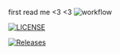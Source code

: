 first read me <3
<3
![workflow](https://github.com/maricix-18/sem/actions/workflows/main.yml/badge.svg)

[![LICENSE](https://img.shields.io/github/license/maricix-18/sem.svg?style=flat-square)](https://github.com/maricix-18/sem/blob/master/LICENSE)

[![Releases](https://img.shields.io/github/release/maricix-18/sem/all.svg?style=flat-square)](https://github.com/maricix-18/sem/releases)